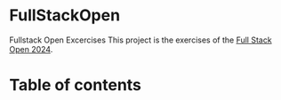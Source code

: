 # FullStackOpen
Fullstack Open Excercises
This project is the exercises of the [Full Stack Open 2024](https://fullstackopen.com/).

# Table of contents

